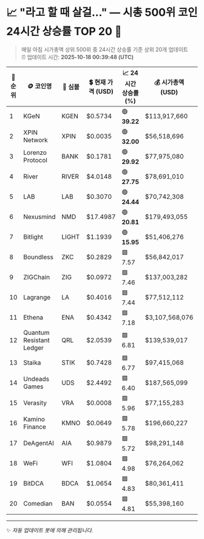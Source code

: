 
# 📈 "라고 할 때 살걸..." — 시총 500위 코인 24시간 상승률 TOP 20 🚀

> 매일 아침 시가총액 상위 500위 중 24시간 상승률 기준 상위 20개 업데이트  
> ⏰ 업데이트 시간: **2025-10-18 00:39:48 (UTC)**

| 🔢 순위 | 🪙 코인명 | 🔣 심볼 | 💲 현재 가격 (USD) | 📈 24시간 상승률 (%) | 💰 시가총액 (USD) | 🔄 24시간 거래량 (USD) | 🔢 유통 공급량 |
|--------|----------|--------|-------------------|--------------------|--------------------|-----------------------|-------------------|
| 1 | KGeN | KGEN | $0.5734 | 🟢 **39.22** | $113,917,660 | $164,536,457 | 198,677,778 |
| 2 | XPIN Network | XPIN | $0.0035 | 🟢 **32.00** | $56,518,696 | $140,796,213 | 16,065,000,000 |
| 3 | Lorenzo Protocol | BANK | $0.1781 | 🟢 **29.92** | $77,975,080 | $28,040,691 | 437,918,183 |
| 4 | River | RIVER | $4.0148 | 🟢 **27.75** | $78,691,010 | $38,945,984 | 19,600,000 |
| 5 | LAB | LAB | $0.3070 | 🟢 **24.44** | $70,742,308 | $164,090,447 | 230,400,000 |
| 6 | Nexusmind | NMD | $17.4987 | 🟢 **20.81** | $179,493,055 | $0 | 10,257,502 |
| 7 | Bitlight | LIGHT | $1.1939 | 🟢 **15.95** | $51,406,276 | $47,274,474 | 43,056,972 |
| 8 | Boundless | ZKC | $0.2829 | 🟩 7.57 | $56,842,017 | $478,987,079 | 200,937,056 |
| 9 | ZIGChain | ZIG | $0.0972 | 🟩 7.46 | $137,003,282 | $8,648,898 | 1,408,940,795 |
| 10 | Lagrange | LA | $0.4016 | 🟩 7.44 | $77,512,112 | $92,439,253 | 193,000,000 |
| 11 | Ethena | ENA | $0.4342 | 🟩 7.18 | $3,107,568,076 | $662,513,451 | 7,156,250,000 |
| 12 | Quantum Resistant Ledger | QRL | $2.0539 | 🟩 6.81 | $139,539,017 | $515,827 | 67,937,170 |
| 13 | Staika | STIK | $0.7428 | 🟩 6.77 | $97,415,068 | $174,496 | 131,140,282 |
| 14 | Undeads Games | UDS | $2.4492 | 🟩 6.40 | $187,565,099 | $1,560,492 | 76,582,715 |
| 15 | Verasity | VRA | $0.0008 | 🟩 5.96 | $77,155,283 | $24,029,415 | 93,081,247,106 |
| 16 | Kamino Finance | KMNO | $0.0649 | 🟩 5.78 | $196,660,227 | $48,117,270 | 3,030,822,032 |
| 17 | DeAgentAI | AIA | $0.9879 | 🟩 5.72 | $98,291,148 | $28,694,436 | 99,500,000 |
| 18 | WeFi | WFI | $1.0804 | 🟩 4.98 | $76,264,062 | $3,083,061 | 70,590,079 |
| 19 | BitDCA | BDCA | $1.0654 | 🟩 4.83 | $80,361,411 | $722,145 | 75,429,673 |
| 20 | Comedian | BAN | $0.0554 | 🟩 4.81 | $55,398,160 | $17,489,464 | 999,961,859 |

---

✨ *자동 업데이트 봇에 의해 관리됩니다.*
